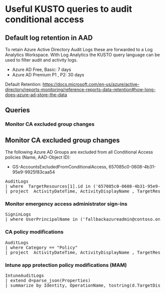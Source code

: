 # Useful KUSTO queries to audit conditional access

## Default log retention in AAD

To retain Azure Active Directory Audit Logs these are forwarded to a Log Analytics Workspace. With Log Analytics the KUSTO query language can be used to filter audit and activity logs.

* Azure AD Free,  Basic: 7 days
* Azure AD Premium P1 , P2: 30 days

Default Retention: https://docs.microsoft.com/en-us/azure/active-directory/reports-monitoring/reference-reports-data-retention#how-long-does-azure-ad-store-the-data

## Queries

### Monitor CA excluded group changes </font>

## Monitor CA excluded group changes

The following Azure AD Groups are excluded from all Conditional Access policies (Name, AAD-Object ID):

* GS-AccountsExcludedFromConditionalAccess, 657085c0-0608-4b31-95e9-9925f83caa54

<pre>
AuditLogs
| where  TargetResources[1].id in ('657085c0-0608-4b31-95e9-9925f83caa54') and ActivityDisplayName == "Add member to group"
| project  ActivityDateTime, ActivityDisplayName , TargetResources[0].userPrincipalName, InitiatedBy.user.userPrincipalName</pre>

### Monitor emergency access administrator sign-ins

<pre>
SigninLogs
| where UserPrincipalName in ('fallbackazureadmin@contoso.onmicrosoft.com', 'azureadmin@contoso.onmicrosoft.com')</pre>

### CA policy modifications

<pre>
AuditLogs 
| where Category == "Policy"
| project  ActivityDateTime, ActivityDisplayName , TargetResources[0].displayName, InitiatedBy.user.userPrincipalName</pre>

### Intune app protection policy modifications (MAM)</font>

<pre>
IntuneAuditLogs
| extend d=parse_json(Properties)
| summarize by Identity, OperationName, tostring(d.TargetDisplayNames)
</pre>
